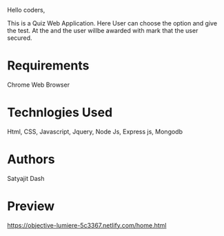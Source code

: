 Hello coders,

This is a Quiz Web Application. Here User can choose the option and give the test.
At the and the user willbe awarded with mark that the user secured.

# Requirements 

Chrome Web Browser

# Technlogies Used

Html, CSS, Javascript, Jquery, Node Js, Express js, Mongodb

# Authors
Satyajit Dash

# Preview
https://objective-lumiere-5c3367.netlify.com/home.html
